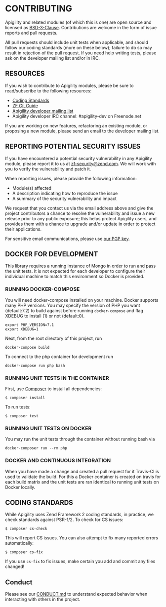 # CONTRIBUTING

Apigility and related modules (of which this is one) are open source and licensed
as [BSD-3-Clause](http://opensource.org/licenses/BSD-3-Clause). Contributions
are welcome in the form of issue reports and pull requests.

All pull requests should include unit tests when applicable, and should follow
our coding standards (more on these below); failure to do so may result in
rejection of the pull request. If you need help writing tests, please ask on the
developer mailing list and/or in IRC.

## RESOURCES

If you wish to contribute to Apigility modules, please be sure to
read/subscribe to the following resources:

 -  [Coding Standards](https://github.com/zendframework/zf2/wiki/Coding-Standards)
 -  [ZF Git Guide](https://github.com/zendframework/zf2/blob/master/README-GIT.md)
 -  [Apigility developer mailing list](http://bit.ly/apigility-dev)
 -  Apigility developer IRC channel: #apigility-dev on Freenode.net

If you are working on new features, refactoring an existing module, or proposing
a new module, please send an email to the developer mailing list.

## REPORTING POTENTIAL SECURITY ISSUES

If you have encountered a potential security vulnerability in any Apigility
module, please report it to us at [zf-security@zend.com](mailto:zf-security@zend.com).
We will work with you to verify the vulnerability and patch it.

When reporting issues, please provide the following information:

- Module(s) affected
- A description indicating how to reproduce the issue
- A summary of the security vulnerability and impact

We request that you contact us via the email address above and give the project
contributors a chance to resolve the vulnerability and issue a new release prior
to any public exposure; this helps protect Apigility users, and provides them
with a chance to upgrade and/or update in order to protect their applications.

For sensitive email communications, please use
[our PGP key](http://framework.zend.com/zf-security-pgp-key.asc).

## DOCKER FOR DEVELOPMENT

This library requires a running instance of Mongo in order to run and pass
the unit tests.  It is not expected for each developer to configure their
individual machine to match this environment so Docker is provided.

### RUNNING DOCKER-COMPOSE

You will need docker-compose installed on your machine.
Docker supports many PHP versions.  You may specify the version of PHP you
want (default:7.2) to build against before running `docker-compose` and flag XDEBUG to
install (1) or not (default:0).

```
export PHP_VERSION=7.1
export XDEBUG=1
```

Next, from the root directory of this project, run

```
docker-compose build
```

To connect to the php container for development run

```
docker-compose run php bash
```

### RUNNING UNIT TESTS IN THE CONTAINER

First, use [Composer](https://getcomposer.org) to install all dependencies:

```console
$ composer install
```

To run tests:

```console
$ composer test
```

### RUNNING UNIT TESTS ON DOCKER

You may run the unit tests through the container without running bash via

```
docker-composer run --rm php
```

### DOCKER AND CONTINUOUS INTEGRATION

When you have made a change and created a pull request for it Travis-CI is used
to validate the build.  For this a Docker container is created on travis for each
build matrix and the unit tests are ran identical to running unit tests on Docker locally.

## CODING STANDARDS

While Apigility uses Zend Framework 2 coding standards, in practice, we check
standards against PSR-1/2. To check for CS issues:

```console
$ composer cs-check
```

This will report CS issues. You can also attempt to fix many reported errors
automatically:

```console
$ composer cs-fix
```

If you use `cs-fix` to fix issues, make certain you add and commit any files
changed!

## Conduct

Please see our [CONDUCT.md](CONDUCT.md) to understand expected behavior when interacting with others in the project.
